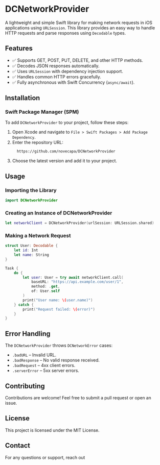 # DCNetworkProvider

A lightweight and simple Swift library for making network requests in iOS applications using `URLSession`. This library provides an easy way to handle HTTP requests and parse responses using `Decodable` types.

## Features

- ✅ Supports GET, POST, PUT, DELETE, and other HTTP methods.
- ✅ Decodes JSON responses automatically.
- ✅ Uses `URLSession` with dependency injection support.
- ✅ Handles common HTTP errors gracefully.
- ✅ Fully asynchronous with Swift Concurrency (`async/await`).

## Installation

### Swift Package Manager (SPM)

To add `DCNetworkProvider` to your project, follow these steps:

1. Open Xcode and navigate to `File > Swift Packages > Add Package Dependency`.
2. Enter the repository URL:
   ```sh
     https://github.com/novecapa/DCNetworkProvider
   ```
3. Choose the latest version and add it to your project.

## Usage

### Importing the Library
```swift
import DCNetworkProvider
```

### Creating an Instance of DCNetworkProvider
```swift
let networkClient = DCNetworkProvider(urlSession: URLSession.shared)
```

### Making a Network Request
```swift
struct User: Decodable {
    let id: Int
    let name: String
}

Task {
    do {
        let user: User = try await networkClient.call(
            baseURL: "https://api.example.com/user/1",
            method: .get,
            of: User.self
        )
        print("User name: \(user.name)")
    } catch {
        print("Request failed: \(error)")
    }
}
```

## Error Handling
The `DCNetworkProvider` throws `DCNetworkError` cases:
- `.badURL` – Invalid URL.
- `.badResponse` – No valid response received.
- `.badRequest` – 4xx client errors.
- `.serverError` – 5xx server errors.

## Contributing
Contributions are welcome! Feel free to submit a pull request or open an issue.

## License
This project is licensed under the MIT License.

## Contact
For any questions or support, reach out

